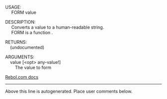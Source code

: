 USAGE:  
&nbsp;&nbsp;&nbsp;&nbsp;&nbsp;FORM&nbsp;value&nbsp;  
  
DESCRIPTION:  
&nbsp;&nbsp;&nbsp;&nbsp;&nbsp;Converts&nbsp;a&nbsp;value&nbsp;to&nbsp;a&nbsp;human-readable&nbsp;string.  
&nbsp;&nbsp;&nbsp;&nbsp;&nbsp;FORM&nbsp;is&nbsp;a&nbsp;function&nbsp;.  
  
RETURNS:  
&nbsp;&nbsp;&nbsp;&nbsp;(undocumented)  
  
ARGUMENTS:  
&nbsp;&nbsp;&nbsp;&nbsp;value&nbsp;[&lt;opt&gt;&nbsp;any-value!]  
&nbsp;&nbsp;&nbsp;&nbsp;&nbsp;&nbsp;&nbsp;&nbsp;The&nbsp;value&nbsp;to&nbsp;form  

[Rebol.com docs](http://www.rebol.com/r3/docs/functions/form.html)
___
Above this line is autogenerated. Place user comments below.